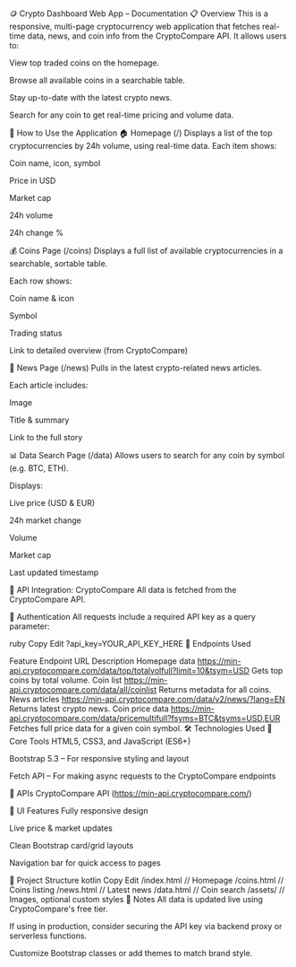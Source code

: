 🪙 Crypto Dashboard Web App – Documentation
📋 Overview
This is a responsive, multi-page cryptocurrency web application that fetches real-time data, news, and coin info from the CryptoCompare API. It allows users to:

View top traded coins on the homepage.

Browse all available coins in a searchable table.

Stay up-to-date with the latest crypto news.

Search for any coin to get real-time pricing and volume data.

🚀 How to Use the Application
🏠 Homepage (/)
Displays a list of the top cryptocurrencies by 24h volume, using real-time data. Each item shows:

Coin name, icon, symbol

Price in USD

Market cap

24h volume

24h change %

💰 Coins Page (/coins)
Displays a full list of available cryptocurrencies in a searchable, sortable table.

Each row shows:

Coin name & icon

Symbol

Trading status

Link to detailed overview (from CryptoCompare)

📰 News Page (/news)
Pulls in the latest crypto-related news articles.

Each article includes:

Image

Title & summary

Link to the full story

📊 Data Search Page (/data)
Allows users to search for any coin by symbol (e.g. BTC, ETH).

Displays:

Live price (USD & EUR)

24h market change

Volume

Market cap

Last updated timestamp

🔌 API Integration: CryptoCompare
All data is fetched from the CryptoCompare API.

🔐 Authentication
All requests include a required API key as a query parameter:

ruby
Copy
Edit
?api_key=YOUR_API_KEY_HERE
📡 Endpoints Used

Feature	Endpoint URL	Description
Homepage data	https://min-api.cryptocompare.com/data/top/totalvolfull?limit=10&tsym=USD	Gets top coins by total volume.
Coin list	https://min-api.cryptocompare.com/data/all/coinlist	Returns metadata for all coins.
News articles	https://min-api.cryptocompare.com/data/v2/news/?lang=EN	Returns latest crypto news.
Coin price data	https://min-api.cryptocompare.com/data/pricemultifull?fsyms=BTC&tsyms=USD,EUR	Fetches full price data for a given coin symbol.
🛠️ Technologies Used
🔧 Core Tools
HTML5, CSS3, and JavaScript (ES6+)

Bootstrap 5.3 – For responsive styling and layout

Fetch API – For making async requests to the CryptoCompare endpoints

🔗 APIs
CryptoCompare API (https://min-api.cryptocompare.com/)

🎨 UI Features
Fully responsive design

Live price & market updates

Clean Bootstrap card/grid layouts

Navigation bar for quick access to pages

📁 Project Structure
kotlin
Copy
Edit
/index.html          // Homepage
/coins.html          // Coins listing
/news.html           // Latest news
/data.html           // Coin search
/assets/             // Images, optional custom styles
📝 Notes
All data is updated live using CryptoCompare's free tier.

If using in production, consider securing the API key via backend proxy or serverless functions.

Customize Bootstrap classes or add themes to match brand style.